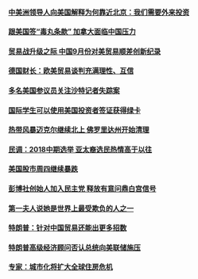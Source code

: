 #### [中美洲领导人向美国解释为何靠近北京：我们需要外来投资](../pages/zg_yre_rvq/4610516.md?t=10120933) 

#### [跟美国签“毒丸条款” 加拿大面临中国压力](../pages/zg_yre_rvq/4610475.md?t=10120933) 

#### [贸易战升级之际 中国9月份对美贸易顺差创新纪录](../pages/zg_yre_rvq/4610476.md?t=10120933) 

#### [德国财长：欧美贸易谈判充满理性、互信](../pages/zg_yre_rvq/4610446.md?t=10120933) 

#### [多名美国参议员关注沙特记者失踪案](../pages/zg_yre_rvq/4610441.md?t=10120933) 

#### [国际学生可以使用美国投资者签证获得绿卡](../pages/zg_yre_rvq/4610415.md?t=10120933) 

#### [热带风暴迈克尔继续北上  佛罗里达州开始清理](../pages/zg_yre_rvq/4610406.md?t=10120933) 

#### [民调：2018中期选举 亚太裔选民热情高于以往](../pages/zg_yre_rvq/4610392.md?t=10120933) 

#### [美国股市周四继续暴跌](../pages/zg_yre_rvq/4609900.md?t=10120933) 

#### [彭博社创始人加入民主党 释放有意问鼎白宫信号](../pages/zg_yre_rvq/4609877.md?t=10120933) 

#### [第一夫人说她是世界上最受欺负的人之一](../pages/zg_yre_rvq/4609819.md?t=10120933) 

#### [特朗普：针对中国贸易还能出更多招数](../pages/zg_yre_rvq/4609739.md?t=10120933) 

#### [特朗普高级经济顾问否认总统向美联储施压](../pages/zg_yre_rvq/4609750.md?t=10120933) 

#### [专家：城市化将扩大全球住房危机](../pages/zg_yre_rvq/4609637.md?t=10120933) 

